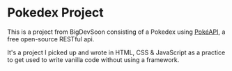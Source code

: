 # Pokedex Project

This is a project from BigDevSoon consisting of a Pokedex using [PokéAPI](pokeapi.co), a free open-source RESTful api.

It's a project I picked up and wrote in HTML, CSS & JavaScript as a practice to get used to write vanilla code without using a framework.
